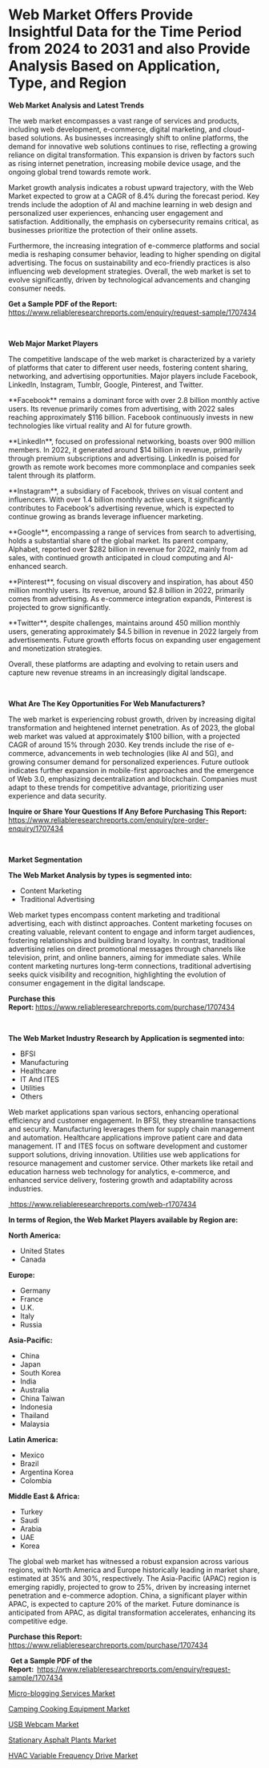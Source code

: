 <p><h1>Web Market Offers Provide Insightful Data for the Time Period from 2024 to 2031 and also Provide Analysis Based on Application, Type, and Region</h1></p><p><strong>Web Market Analysis and Latest Trends</strong></p>
<p><p>The web market encompasses a vast range of services and products, including web development, e-commerce, digital marketing, and cloud-based solutions. As businesses increasingly shift to online platforms, the demand for innovative web solutions continues to rise, reflecting a growing reliance on digital transformation. This expansion is driven by factors such as rising internet penetration, increasing mobile device usage, and the ongoing global trend towards remote work.</p><p>Market growth analysis indicates a robust upward trajectory, with the Web Market expected to grow at a CAGR of 8.4% during the forecast period. Key trends include the adoption of AI and machine learning in web design and personalized user experiences, enhancing user engagement and satisfaction. Additionally, the emphasis on cybersecurity remains critical, as businesses prioritize the protection of their online assets.</p><p>Furthermore, the increasing integration of e-commerce platforms and social media is reshaping consumer behavior, leading to higher spending on digital advertising. The focus on sustainability and eco-friendly practices is also influencing web development strategies. Overall, the web market is set to evolve significantly, driven by technological advancements and changing consumer needs.</p></p>
<p><strong>Get a Sample PDF of the Report:&nbsp;</strong> <a href="https://www.reliableresearchreports.com/enquiry/request-sample/1707434?utm_campaign=37&utm_medium=2&utm_source=Github&utm_content=ia&utm_term=17122024&utm_id=web">https://www.reliableresearchreports.com/enquiry/request-sample/1707434</a></p>
<p>&nbsp;</p>
<p><strong>Web Major Market Players</strong></p>
<p><p>The competitive landscape of the web market is characterized by a variety of platforms that cater to different user needs, fostering content sharing, networking, and advertising opportunities. Major players include Facebook, LinkedIn, Instagram, Tumblr, Google, Pinterest, and Twitter.</p><p>**Facebook** remains a dominant force with over 2.8 billion monthly active users. Its revenue primarily comes from advertising, with 2022 sales reaching approximately $116 billion. Facebook continuously invests in new technologies like virtual reality and AI for future growth.</p><p>**LinkedIn**, focused on professional networking, boasts over 900 million members. In 2022, it generated around $14 billion in revenue, primarily through premium subscriptions and advertising. LinkedIn is poised for growth as remote work becomes more commonplace and companies seek talent through its platform.</p><p>**Instagram**, a subsidiary of Facebook, thrives on visual content and influencers. With over 1.4 billion monthly active users, it significantly contributes to Facebook's advertising revenue, which is expected to continue growing as brands leverage influencer marketing.</p><p>**Google**, encompassing a range of services from search to advertising, holds a substantial share of the global market. Its parent company, Alphabet, reported over $282 billion in revenue for 2022, mainly from ad sales, with continued growth anticipated in cloud computing and AI-enhanced search.</p><p>**Pinterest**, focusing on visual discovery and inspiration, has about 450 million monthly users. Its revenue, around $2.8 billion in 2022, primarily comes from advertising. As e-commerce integration expands, Pinterest is projected to grow significantly.</p><p>**Twitter**, despite challenges, maintains around 450 million monthly users, generating approximately $4.5 billion in revenue in 2022 largely from advertisements. Future growth efforts focus on expanding user engagement and monetization strategies.</p><p>Overall, these platforms are adapting and evolving to retain users and capture new revenue streams in an increasingly digital landscape.</p></p>
<p>&nbsp;</p>
<p><strong>What Are The Key Opportunities For Web Manufacturers?</strong></p>
<p><p>The web market is experiencing robust growth, driven by increasing digital transformation and heightened internet penetration. As of 2023, the global web market was valued at approximately $100 billion, with a projected CAGR of around 15% through 2030. Key trends include the rise of e-commerce, advancements in web technologies (like AI and 5G), and growing consumer demand for personalized experiences. Future outlook indicates further expansion in mobile-first approaches and the emergence of Web 3.0, emphasizing decentralization and blockchain. Companies must adapt to these trends for competitive advantage, prioritizing user experience and data security.</p></p>
<p><strong>Inquire or Share Your Questions If Any Before Purchasing This Report:</strong> <a href="https://www.reliableresearchreports.com/enquiry/pre-order-enquiry/1707434?utm_campaign=37&utm_medium=2&utm_source=Github&utm_content=ia&utm_term=17122024&utm_id=web">https://www.reliableresearchreports.com/enquiry/pre-order-enquiry/1707434</a></p>
<p>&nbsp;</p>
<p><strong>Market Segmentation</strong></p>
<p><strong>The Web Market Analysis by types is segmented into:</strong></p>
<p><ul><li>Content Marketing</li><li>Traditional Advertising</li></ul></p>
<p><p>Web market types encompass content marketing and traditional advertising, each with distinct approaches. Content marketing focuses on creating valuable, relevant content to engage and inform target audiences, fostering relationships and building brand loyalty. In contrast, traditional advertising relies on direct promotional messages through channels like television, print, and online banners, aiming for immediate sales. While content marketing nurtures long-term connections, traditional advertising seeks quick visibility and recognition, highlighting the evolution of consumer engagement in the digital landscape.</p></p>
<p><strong>Purchase this Report:&nbsp;</strong><a href="https://www.reliableresearchreports.com/purchase/1707434?utm_campaign=37&utm_medium=2&utm_source=Github&utm_content=ia&utm_term=17122024&utm_id=web">https://www.reliableresearchreports.com/purchase/1707434</a></p>
<p>&nbsp;</p>
<p><strong>The Web Market Industry Research by Application is segmented into:</strong></p>
<p><ul><li>BFSI</li><li>Manufacturing</li><li>Healthcare</li><li>IT And ITES</li><li>Utilities</li><li>Others</li></ul></p>
<p><p>Web market applications span various sectors, enhancing operational efficiency and customer engagement. In BFSI, they streamline transactions and security. Manufacturing leverages them for supply chain management and automation. Healthcare applications improve patient care and data management. IT and ITES focus on software development and customer support solutions, driving innovation. Utilities use web applications for resource management and customer service. Other markets like retail and education harness web technology for analytics, e-commerce, and enhanced service delivery, fostering growth and adaptability across industries.</p></p>
<p><a href="https://www.reliableresearchreports.com/web-r1707434?utm_campaign=37&utm_medium=2&utm_source=Github&utm_content=ia&utm_term=17122024&utm_id=web">&nbsp;https://www.reliableresearchreports.com/web-r1707434</a></p>
<p><strong>In terms of Region, the Web Market Players available by Region are:</strong></p>
<p>
    <p> <strong> North America: </strong>
        <ul>
            <li>United States</li>
            <li>Canada</li>
        </ul>
        </p> 
    <p> <strong> Europe: </strong>
        <ul>
            <li>Germany</li>
            <li>France</li>
            <li>U.K.</li>
            <li>Italy</li>
            <li>Russia</li>
        </ul>
        </p> 
    <p> <strong> Asia-Pacific: </strong>
        <ul>
            <li>China</li>
            <li>Japan</li>
            <li>South Korea</li>
            <li>India</li>
            <li>Australia</li>
            <li>China Taiwan</li>
            <li>Indonesia</li>
            <li>Thailand</li>
            <li>Malaysia</li>
        </ul>
        </p> 
    <p> <strong> Latin America: </strong>
        <ul>
            <li>Mexico</li>
            <li>Brazil</li>
            <li>Argentina Korea</li>
            <li>Colombia</li>
        </ul>
        </p> 
    <p> <strong> Middle East & Africa: </strong>
        <ul>
            <li>Turkey</li>
            <li>Saudi</li>
            <li>Arabia</li>
            <li>UAE</li>
            <li>Korea</li>
        </ul>
    </p>
    </p>
<p><p>The global web market has witnessed a robust expansion across various regions, with North America and Europe historically leading in market share, estimated at 35% and 30%, respectively. The Asia-Pacific (APAC) region is emerging rapidly, projected to grow to 25%, driven by increasing internet penetration and e-commerce adoption. China, a significant player within APAC, is expected to capture 20% of the market. Future dominance is anticipated from APAC, as digital transformation accelerates, enhancing its competitive edge.</p></p>
<p><strong>Purchase this Report: </strong><a href="https://www.reliableresearchreports.com/purchase/1707434?utm_campaign=37&utm_medium=2&utm_source=Github&utm_content=ia&utm_term=17122024&utm_id=web">https://www.reliableresearchreports.com/purchase/1707434</a></p>
<p>&nbsp;<strong>Get a Sample PDF of the Report:&nbsp;&nbsp;</strong><a href="https://www.reliableresearchreports.com/enquiry/request-sample/1707434?utm_campaign=37&utm_medium=2&utm_source=Github&utm_content=ia&utm_term=17122024&utm_id=web">https://www.reliableresearchreports.com/enquiry/request-sample/1707434</a></p>
<p><strong></strong></p>
<p><p><a href="https://github.com/SanjidaKhan901/Market-Research-Report-List-1/blob/main/micro-blogging-services-market.md?utm_campaign=37&utm_medium=2&utm_source=Github&utm_content=ia&utm_term=17122024&utm_id=web">Micro-blogging Services Market</a></p><p><a href="https://www.linkedin.com/pulse/competitive-landscape-revenue-forecast-camping-cooking-equipment-bszqe?utm_campaign=37&utm_medium=2&utm_source=Github&utm_content=ia&utm_term=17122024&utm_id=web">Camping Cooking Equipment Market</a></p><p><a href="https://www.linkedin.com/pulse/f-my-mkt-intel-xkfif?utm_campaign=37&utm_medium=2&utm_source=Github&utm_content=ia&utm_term=17122024&utm_id=web">USB Webcam Market</a></p><p><a href="https://github.com/tamvrosiya/Market-Research-Report-List-6/blob/main/stationary-asphalt-plants-market.md?utm_campaign=37&utm_medium=2&utm_source=Github&utm_content=ia&utm_term=17122024&utm_id=web">Stationary Asphalt Plants Market</a></p><p><a href="https://www.linkedin.com/pulse/comprehensive-report-hvac-variable-frequency-drive-market-brwef?utm_campaign=37&utm_medium=2&utm_source=Github&utm_content=ia&utm_term=17122024&utm_id=web">HVAC Variable Frequency Drive Market</a></p></p>